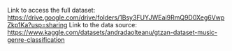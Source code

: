 Link to access the full dataset: https://drive.google.com/drive/folders/1Bsy3FUYJWEai9RmQ9D0Xeg6VwpZkp1Ka?usp=sharing
Link to the data source: https://www.kaggle.com/datasets/andradaolteanu/gtzan-dataset-music-genre-classification
